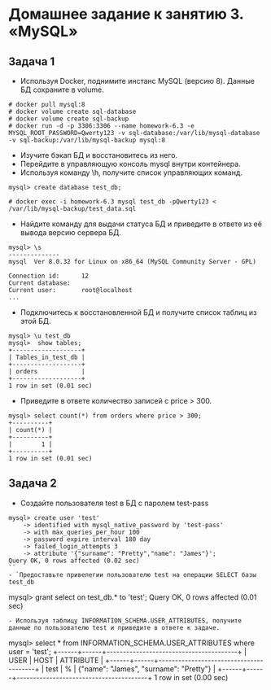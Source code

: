 # Домашнее задание к занятию 3. «MySQL»
## Задача 1
- Используя Docker, поднимите инстанс MySQL (версию 8). Данные БД сохраните в volume.
```
# docker pull mysql:8
# docker volume create sql-database
# docker volume create sql-backup
# docker run -d -p 3306:3306 --name homework-6.3 -e MYSQL_ROOT_PASSWORD=Qwerty123 -v sql-database:/var/lib/mysql-database -v sql-backup:/var/lib/mysql-backup mysql:8
```
- Изучите бэкап БД и восстановитесь из него. 
- Перейдите в управляющую консоль mysql внутри контейнера.
- Используя команду \h, получите список управляющих команд.
```
mysql> create database test_db;

# docker exec -i homework-6.3 mysql test_db -pQwerty123 < /var/lib/mysql-backup/test_data.sql
```
- Найдите команду для выдачи статуса БД и приведите в ответе из её вывода версию сервера БД.
```
mysql> \s
--------------
mysql  Ver 8.0.32 for Linux on x86_64 (MySQL Community Server - GPL)

Connection id:		12
Current database:	
Current user:		root@localhost
...
```
- Подключитесь к восстановленной БД и получите список таблиц из этой БД.
```
mysql> \u test_db
mysql>  show tables;
+-------------------+
| Tables_in_test_db |
+-------------------+
| orders            |
+-------------------+
1 row in set (0.01 sec)
```
- Приведите в ответе количество записей с price > 300.
```
mysql> select count(*) from orders where price > 300;
+----------+
| count(*) |
+----------+
|        1 |
+----------+
1 row in set (0.01 sec)
```
## Задача 2
- Создайте пользователя test в БД c паролем test-pass
```
mysql> create user 'test'
    -> identified with mysql_native_password by 'test-pass'
    -> with max_queries_per_hour 100
    -> password expire interval 180 day
    -> failed_login_attempts 3
    -> attribute '{"surname": "Pretty","name": "James"}';
Query OK, 0 rows affected (0.02 sec)
``
- `Предоставьте привелегии пользователю test на операции SELECT базы test_db
```
mysql> grant select on test_db.* to 'test';
Query OK, 0 rows affected (0.01 sec)
```
- Используя таблицу INFORMATION_SCHEMA.USER_ATTRIBUTES, получите данные по пользователю test и приведите в ответе к задаче.
```
mysql> select * from INFORMATION_SCHEMA.USER_ATTRIBUTES where user = 'test';
+------+------+----------------------------------------+
| USER | HOST | ATTRIBUTE                              |
+------+------+----------------------------------------+
| test | %    | {"name": "James", "surname": "Pretty"} |
+------+------+----------------------------------------+
1 row in set (0.00 sec)

```
